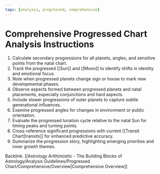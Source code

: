 ```yaml
---
tags: [analysis, progressed, comprehensive]
---
```

# Comprehensive Progressed Chart Analysis Instructions

1. Calculate secondary progressions for all planets, angles, and sensitive points from the natal chart.
2. Track the progressed [[Sun]] and [[Moon]] to identify shifts in identity and emotional focus.
3. Note when progressed planets change sign or house to mark new developmental phases.
4. Observe aspects formed between progressed planets and natal placements, especially conjunctions and hard aspects.
5. Include slower progressions of outer planets to capture subtle generational influences.
6. Examine progressed angles for changes in environment or public orientation.
7. Evaluate the progressed lunation cycle relative to the natal Sun for timing peaks and turning points.
8. Cross-reference significant progressions with current [[Transit Chart|transits]] for enhanced predictive accuracy.
9. Summarize the progression story, highlighting emerging priorities and inner growth themes.

Backlink: [[Astrology Arith(m)etic - The Building Blocks of Astrology/Analysis Guidelines/Progressed Chart/Comprehensive/Overview|Comprehensive Overview]]
